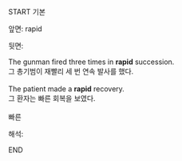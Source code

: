 START
기본

앞면:
rapid


뒷면:
<div>The gunman fired three times in <strong>rapid</strong> succession. </div><div><div>그 총기범이 재빨리 세 번 연속 발사를 했다.</div></div><div><br></div><div><div>The patient made a <strong>rapid</strong> recovery. </div><div><div>그 환자는 빠른 회복을 보였다.</div></div></div><div><br></div><div>빠른</div>


해석:
<!--ID: 1746614454521-->
END